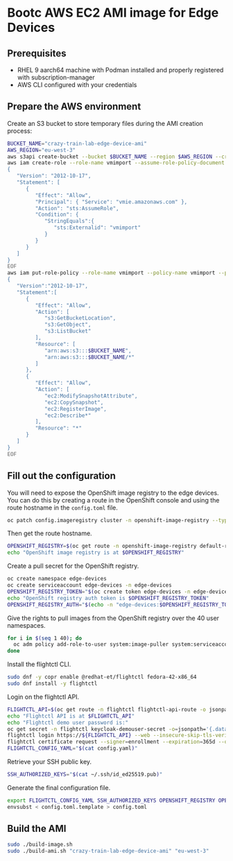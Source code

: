 # Bootc AWS EC2 AMI image for Edge Devices

## Prerequisites

- RHEL 9 aarch64 machine with Podman installed and properly registered with subscription-manager
- AWS CLI configured with your credentials

## Prepare the AWS environment

Create an S3 bucket to store temporary files during the AMI creation process:

```sh
BUCKET_NAME="crazy-train-lab-edge-device-ami"
AWS_REGION="eu-west-3"
aws s3api create-bucket --bucket $BUCKET_NAME --region $AWS_REGION --create-bucket-configuration LocationConstraint=$AWS_REGION
aws iam create-role --role-name vmimport --assume-role-policy-document file:///dev/stdin <<EOF
{
   "Version": "2012-10-17",
   "Statement": [
      {
         "Effect": "Allow",
         "Principal": { "Service": "vmie.amazonaws.com" },
         "Action": "sts:AssumeRole",
         "Condition": {
            "StringEquals":{
               "sts:Externalid": "vmimport"
            }
         }
      }
   ]
}
EOF
aws iam put-role-policy --role-name vmimport --policy-name vmimport --policy-document file:///dev/stdin <<EOF
{
   "Version":"2012-10-17",
   "Statement":[
      {
         "Effect": "Allow",
         "Action": [
            "s3:GetBucketLocation",
            "s3:GetObject",
            "s3:ListBucket"
         ],
         "Resource": [
            "arn:aws:s3:::$BUCKET_NAME",
            "arn:aws:s3:::$BUCKET_NAME/*"
         ]
      },
      {
         "Effect": "Allow",
         "Action": [
            "ec2:ModifySnapshotAttribute",
            "ec2:CopySnapshot",
            "ec2:RegisterImage",
            "ec2:Describe*"
         ],
         "Resource": "*"
      }
   ]
}
EOF
```

## Fill out the configuration

You will need to expose the OpenShift image registry to the edge devices. You can do this by creating a route in the OpenShift console and using the route hostname in the `config.toml` file.

```sh
oc patch config.imageregistry cluster -n openshift-image-registry --type merge -p '{"spec":{"defaultRoute":true}}'
```

Then get the route hostname.

```sh
OPENSHIFT_REGISTRY=$(oc get route -n openshift-image-registry default-route -o jsonpath='{.spec.host}{"\n"}')
echo "OpenShift image registry is at $OPENSHIFT_REGISTRY"
```

Create a pull secret for the OpenShift registry.

```sh
oc create namespace edge-devices
oc create serviceaccount edge-devices -n edge-devices
OPENSHIFT_REGISTRY_TOKEN="$(oc create token edge-devices -n edge-devices --duration=$((365*24))h)"
echo "OpenShift registry auth token is $OPENSHIFT_REGISTRY_TOKEN"
OPENSHIFT_REGISTRY_AUTH="$(echo -n "edge-devices:$OPENSHIFT_REGISTRY_TOKEN" | base64 -w0)"
```

Give the rights to pull images from the OpenShift registry over the 40 user namespaces.

```sh
for i in $(seq 1 40); do
  oc adm policy add-role-to-user system:image-puller system:serviceaccount:edge-devices:edge-devices -n user$i-test
done
```

Install the flightctl CLI.

```sh
sudo dnf -y copr enable @redhat-et/flightctl fedora-42-x86_64
sudo dnf install -y flightctl
```

Login on the flightctl API.

```sh
FLIGHTCTL_API=$(oc get route -n flightctl flightctl-api-route -o jsonpath='{.spec.host}{"\n"}')
echo "Flightctl API is at $FLIGHTCTL_API"
echo "Flightctl demo user password is:"
oc get secret -n flightctl keycloak-demouser-secret -o=jsonpath='{.data.password}' | base64 -d
flightctl login https://${FLIGHTCTL_API} --web --insecure-skip-tls-verify
flightctl certificate request --signer=enrollment --expiration=365d --output=embedded > config.yaml
FLIGHTCTL_CONFIG_YAML="$(cat config.yaml)"
```

Retrieve your SSH public key.

```sh
SSH_AUTHORIZED_KEYS="$(cat ~/.ssh/id_ed25519.pub)"
```

Generate the final configuration file.

```sh
export FLIGHTCTL_CONFIG_YAML SSH_AUTHORIZED_KEYS OPENSHIFT_REGISTRY OPENSHIFT_REGISTRY_AUTH
envsubst < config.toml.template > config.toml
```

## Build the AMI

```sh
sudo ./build-image.sh
sudo ./build-ami.sh "crazy-train-lab-edge-device-ami" "eu-west-3"
```
